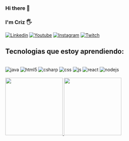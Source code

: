 ### Hi there 👋
### I'm Criz 🖐️

[![Linkedin](https://img.shields.io/badge/LINKEDIN-155CAE?style=for-the-badge&logo=linkedin&logoColor=white)](https://www.linkedin.com/in/crizvilla/)
[![Youtube](https://img.shields.io/badge/YouTube-FF0000?style=for-the-badge&logo=youtube&logoColor=white)](https://www.youtube.com/channel/UCVoCT92w8G6Hnh-bpLoeKbg/featured)
[![Instagram](https://img.shields.io/badge/Instagram-E4405F?style=for-the-badge&logo=instagram&logoColor=white)]()
[![Twitch](https://img.shields.io/badge/Twitch-9146FF?style=for-the-badge&logo=twitch&logoColor=white)](https://www.twitch.tv/crizCode/about)

## Tecnologias que estoy aprendiendo:

<div style="display: inline_block"><br/>
<div style="display: inline_block">
  <img align="center" alt="java" src="https://img.shields.io/badge/Java-white?style=for-the-badge&logo=Java&logoColor=blue"/>
  <img align="center" alt="html5" src="https://img.shields.io/badge/HTML5-E34F26?style=for-the-badge&logo=html5&logoColor=white"/>
  <img align="center" alt="csharp" src="https://img.shields.io/badge/CSharp-334d82?style=for-the-badge&logo=Csharp&logoColor=white"/>
  <img align="center" alt="css" src="https://img.shields.io/badge/CSS3-1572B6?style=for-the-badge&logo=css3&logoColor=white" />
  <img align="center" alt="js" src="https://img.shields.io/badge/JavaScript-F7DF1E?style=for-the-badge&logo=javascript&logoColor=black"/>
  <img align="center" alt="react" src="https://img.shields.io/badge/React-20232A?style=for-the-badge&logo=react&logoColor=61DAFB" />
  <img align="center" alt="nodejs" src="https://img.shields.io/badge/Node.js-43853D?style=for-the-badge&logo=node.js&logoColor=white" />
  
</div><br/>
<div>
<a href="https://github.com/crizCode">
<img height="180em" src="https://github-readme-stats-git-masterrstaa-rickstaa.vercel.app/api?username=crizCode&layout=compact&langs_count=7&theme=dracula"/>
<img height="180em" src="https://github-readme-stats-git-masterrstaa-rickstaa.vercel.app/api?username=crizCode&show_icons=true&theme=dracula&include_all_commits=true&count_private=true"/>
</div>
